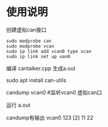 
# 使用说明

创建虚拟can接口
```shell
sudo modprobe can
sudo modprobe vcan
sudo ip link add vcan0 type vcan
sudo ip link set up van0
```

编译 cantalker.cpp 生成a.out

sudo apt install can-utils

candump vcan0   #监听vcan0 虚拟can口

运行 a.out

candump有输出 vcan0  123   [2]  11 22